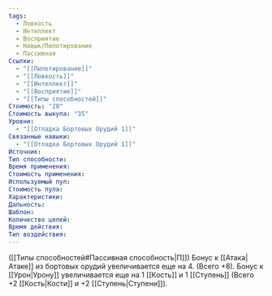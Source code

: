 ```yaml
---
tags:
  - Ловкость
  - Интеллект
  - Восприятие
  - Навык/Пилотирование
  - Пассивная
Ссылки:
  - "[[Пилотирование]]"
  - "[[Ловкость]]"
  - "[[Интеллект]]"
  - "[[Восприятие]]"
  - "[[Типы способностей]]"
Стоимость: "20"
Стоимость выкупа: "35"
Уровни:
  - "[[Отладка Бортовых Орудий 1]]"
Связанные навыки:
  - "[[Отладка Бортовых Орудий 1]]"
Источник:
Тип способности:
Время применения:
Стоимость применения:
Используемый пул:
Стоимость пула:
Характеристики:
Дальность:
Шаблон:
Количество целей:
Время действия:
Тип воздействия:
---
```

([[Типы способностей#Пассивная способность|П]]) Бонус к [[Атака|Атаке]] из бортовых орудий увеличивается еще на 4. (Всего +8).
Бонус к [[Урон|Урону]] увеличивается еще на 1 [[Кость]] и 1 [[Ступень]] (Всего +2 [[Кость|Кости]] и +2 [[Ступень|Ступени]]).